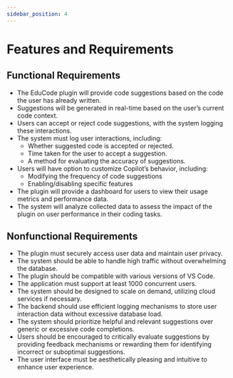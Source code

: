 ```yaml
---
sidebar_position: 4
---
```


# Features and Requirements

## Functional Requirements 
- The EduCode plugin will provide code suggestions based on the code the user has already written.
- Suggestions will be generated in real-time based on the user’s current code context.
- Users can accept or reject code suggestions, with the system logging these interactions.
- The system must log user interactions, including:
    - Whether suggested code is accepted or rejected.
    - Time taken for the user to accept a suggestion.
    - A method for evaluating the accuracy of suggestions.
- Users will have option to customize Copilot’s behavior, including:
    - Modifying the frequency of code suggestions
    - Enabling/disabling specific features
- The plugin will provide a dashboard for users to view their usage metrics and performance data.
- The system will analyze collected data to assess the impact of the plugin on user performance in their coding tasks.

## Nonfunctional Requirements
- The plugin must securely access user data and maintain user privacy.
- The system should be able to handle high traffic without overwhelming the database.
- The plugin should be compatible with various versions of VS Code.
- The application must support at least 1000 concurrent users.
- The system should be designed to scale on demand, utilizing cloud services if necessary.
- The backend should use efficient logging mechanisms to store user interaction data without excessive database load.
- The system should prioritize helpful and relevant suggestions over generic or excessive code completions.
- Users should be encouraged to critically evaluate suggestions by providing feedback mechanisms or rewarding them for identifying incorrect or suboptimal suggestions.
- The user interface must be aesthetically pleasing and intuitive to enhance user experience.
